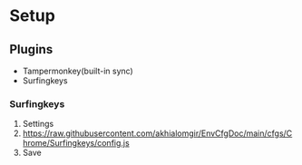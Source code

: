 # Setup

## Plugins

- Tampermonkey(built-in sync)
- Surfingkeys

### Surfingkeys

1. Settings
2. https://raw.githubusercontent.com/akhialomgir/EnvCfgDoc/main/cfgs/Chrome/Surfingkeys/config.js
3. Save
